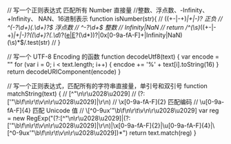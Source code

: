 
// 写一个正则表达式 匹配所有 Number 直接量
//整数、浮点数、-Infinity、+Infinity、 NAN、16进制表示
function isNumber(str){
    // ((\+\-|\-\+)*|\+|\-)? 正负
    // ^(-?\d+)(\.\d+)?$ 浮点数
    // ^-?\d+$  整数
    // Infinity|NaN
    // 
    return /^(\s)*((\+\-|\-\+)*|\+|\-)?((\d+)?(.\d*)?([e|E](\+|\-)?(\d*))?|0x[0-9a-fA-F]+|Infinity|NaN)(\s)*$/.test(str)
// }

// 写一个 UTF-8 Encoding 的函数
function decodeUtf8(text) {
    var encode = ""
    for (var i = 0; i < text.length; i++) {
        encdoe += '%' + text[i].toString(16)
    }
    return decodeURIComponent(encode)
}

// 写一个正则表达式，匹配所有的字符串直接量，单引号和双引号
function matchString(text) {
    // [^\"\n\r\u2028\u2029]
    // \(?:[\'\"\b\f\n\r\t\v\n\r\u2028\u2029]|\r\n)
    // \\x[0-9a-fA-F]{2} 匹配编码
    // \\u[0-9a-fA-F]{4} 匹配 Unicode 值
    // \\[^0-9ux\'\"\b\f\n\r\t\v\n\r\u2028\u2029]
    var reg = new RegExp("(?:[^\"\n\r\u2028\u2029]|\(?:[\'\"\b\f\n\r\t\v\n\r\u2028\u2029]|\r\n)|\\x[0-9a-fA-F]{2}|\\u[0-9a-fA-F]{4}|\\[^0-9ux\'\"\b\f\n\r\t\v\n\r\u2028\u2029])*")
    return text.match(reg)
}
